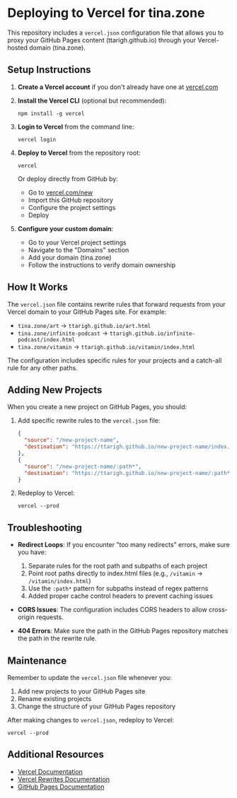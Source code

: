 # Deploying to Vercel for tina.zone

This repository includes a `vercel.json` configuration file that allows you to proxy your GitHub Pages content (ttarigh.github.io) through your Vercel-hosted domain (tina.zone).

## Setup Instructions

1. **Create a Vercel account** if you don't already have one at [vercel.com](https://vercel.com)

2. **Install the Vercel CLI** (optional but recommended):
   ```
   npm install -g vercel
   ```

3. **Login to Vercel** from the command line:
   ```
   vercel login
   ```

4. **Deploy to Vercel** from the repository root:
   ```
   vercel
   ```
   
   Or deploy directly from GitHub by:
   - Go to [vercel.com/new](https://vercel.com/new)
   - Import this GitHub repository
   - Configure the project settings
   - Deploy

5. **Configure your custom domain**:
   - Go to your Vercel project settings
   - Navigate to the "Domains" section
   - Add your domain (tina.zone)
   - Follow the instructions to verify domain ownership

## How It Works

The `vercel.json` file contains rewrite rules that forward requests from your Vercel domain to your GitHub Pages site. For example:

- `tina.zone/art` → `ttarigh.github.io/art.html`
- `tina.zone/infinite-podcast` → `ttarigh.github.io/infinite-podcast/index.html`
- `tina.zone/vitamin` → `ttarigh.github.io/vitamin/index.html`

The configuration includes specific rules for your projects and a catch-all rule for any other paths.

## Adding New Projects

When you create a new project on GitHub Pages, you should:

1. Add specific rewrite rules to the `vercel.json` file:
   ```json
   {
     "source": "/new-project-name",
     "destination": "https://ttarigh.github.io/new-project-name/index.html"
   },
   {
     "source": "/new-project-name/:path*",
     "destination": "https://ttarigh.github.io/new-project-name/:path*"
   }
   ```

2. Redeploy to Vercel:
   ```
   vercel --prod
   ```

## Troubleshooting

- **Redirect Loops**: If you encounter "too many redirects" errors, make sure you have:
  1. Separate rules for the root path and subpaths of each project
  2. Point root paths directly to index.html files (e.g., `/vitamin` → `/vitamin/index.html`)
  3. Use the `:path*` pattern for subpaths instead of regex patterns
  4. Added proper cache control headers to prevent caching issues

- **CORS Issues**: The configuration includes CORS headers to allow cross-origin requests.
- **404 Errors**: Make sure the path in the GitHub Pages repository matches the path in the rewrite rule.

## Maintenance

Remember to update the `vercel.json` file whenever you:

1. Add new projects to your GitHub Pages site
2. Rename existing projects
3. Change the structure of your GitHub Pages repository

After making changes to `vercel.json`, redeploy to Vercel:
```
vercel --prod
```

## Additional Resources

- [Vercel Documentation](https://vercel.com/docs)
- [Vercel Rewrites Documentation](https://vercel.com/docs/concepts/projects/project-configuration#rewrites)
- [GitHub Pages Documentation](https://docs.github.com/en/pages) 